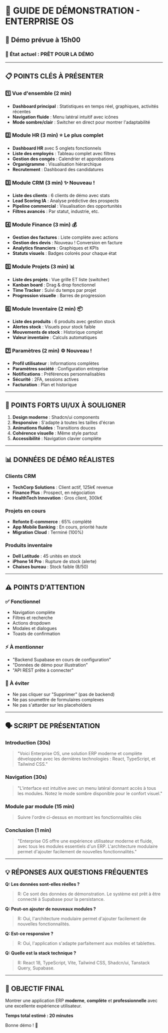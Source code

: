# 🎯 GUIDE DE DÉMONSTRATION - ENTERPRISE OS

## 📅 Démo prévue à 15h00

### 🚀 État actuel : **PRÊT POUR LA DÉMO**

---

## 📋 POINTS CLÉS À PRÉSENTER

### 1️⃣ **Vue d'ensemble** (2 min)
- **Dashboard principal** : Statistiques en temps réel, graphiques, activités récentes
- **Navigation fluide** : Menu latéral intuitif avec icônes
- **Mode sombre/clair** : Switcher en direct pour montrer l'adaptabilité

### 2️⃣ **Module HR** (3 min) ⭐ Le plus complet
- **Dashboard HR** avec 5 onglets fonctionnels
- **Liste des employés** : Tableau complet avec filtres
- **Gestion des congés** : Calendrier et approbations
- **Organigramme** : Visualisation hiérarchique
- **Recrutement** : Dashboard des candidatures

### 3️⃣ **Module CRM** (3 min) ✨ Nouveau !
- **Liste des clients** : 6 clients de démo avec stats
- **Lead Scoring IA** : Analyse prédictive des prospects
- **Pipeline commercial** : Visualisation des opportunités
- **Filtres avancés** : Par statut, industrie, etc.

### 4️⃣ **Module Finance** (3 min) 💰
- **Gestion des factures** : Liste complète avec actions
- **Gestion des devis** : Nouveau ! Conversion en facture
- **Analytics financiers** : Graphiques et KPIs
- **Statuts visuels** : Badges colorés pour chaque état

### 5️⃣ **Module Projets** (3 min) 📊
- **Liste des projets** : Vue grille ET liste (switcher)
- **Kanban board** : Drag & drop fonctionnel
- **Time Tracker** : Suivi du temps par projet
- **Progression visuelle** : Barres de progression

### 6️⃣ **Module Inventaire** (2 min) 📦
- **Liste des produits** : 6 produits avec gestion stock
- **Alertes stock** : Visuels pour stock faible
- **Mouvements de stock** : Historique complet
- **Valeur inventaire** : Calculs automatiques

### 7️⃣ **Paramètres** (2 min) ⚙️ Nouveau !
- **Profil utilisateur** : Informations complètes
- **Paramètres société** : Configuration entreprise
- **Notifications** : Préférences personnalisables
- **Sécurité** : 2FA, sessions actives
- **Facturation** : Plan et historique

---

## 🎨 POINTS FORTS UI/UX À SOULIGNER

1. **Design moderne** : Shadcn/ui components
2. **Responsive** : S'adapte à toutes les tailles d'écran
3. **Animations fluides** : Transitions douces
4. **Cohérence visuelle** : Même style partout
5. **Accessibilité** : Navigation clavier complète

---

## 📊 DONNÉES DE DÉMO RÉALISTES

### Clients CRM
- **TechCorp Solutions** : Client actif, 125k€ revenue
- **Finance Plus** : Prospect, en négociation
- **HealthTech Innovation** : Gros client, 300k€

### Projets en cours
- **Refonte E-commerce** : 65% complété
- **App Mobile Banking** : En cours, priorité haute
- **Migration Cloud** : Terminé (100%)

### Produits inventaire
- **Dell Latitude** : 45 unités en stock
- **iPhone 14 Pro** : Rupture de stock (alerte)
- **Chaises bureau** : Stock faible (8/50)

---

## ⚠️ POINTS D'ATTENTION

### ✅ Fonctionnel
- Navigation complète
- Filtres et recherche
- Actions dropdown
- Modales et dialogues
- Toasts de confirmation

### ⚡ À mentionner
- "Backend Supabase en cours de configuration"
- "Données de démo pour illustration"
- "API REST prête à connecter"

### 🚫 À éviter
- Ne pas cliquer sur "Supprimer" (pas de backend)
- Ne pas soumettre de formulaires complexes
- Ne pas s'attarder sur les placeholders

---

## 🗣️ SCRIPT DE PRÉSENTATION

### Introduction (30s)
> "Voici Enterprise OS, une solution ERP moderne et complète développée avec les dernières technologies : React, TypeScript, et Tailwind CSS."

### Navigation (30s)
> "L'interface est intuitive avec un menu latéral donnant accès à tous les modules. Notez le mode sombre disponible pour le confort visuel."

### Module par module (15 min)
> Suivre l'ordre ci-dessus en montrant les fonctionnalités clés

### Conclusion (1 min)
> "Enterprise OS offre une expérience utilisateur moderne et fluide, avec tous les modules essentiels d'un ERP. L'architecture modulaire permet d'ajouter facilement de nouvelles fonctionnalités."

---

## 💡 RÉPONSES AUX QUESTIONS FRÉQUENTES

**Q: Les données sont-elles réelles ?**
> R: Ce sont des données de démonstration. Le système est prêt à être connecté à Supabase pour la persistance.

**Q: Peut-on ajouter de nouveaux modules ?**
> R: Oui, l'architecture modulaire permet d'ajouter facilement de nouvelles fonctionnalités.

**Q: Est-ce responsive ?**
> R: Oui, l'application s'adapte parfaitement aux mobiles et tablettes.

**Q: Quelle est la stack technique ?**
> R: React 18, TypeScript, Vite, Tailwind CSS, Shadcn/ui, Tanstack Query, Supabase.

---

## 🎯 OBJECTIF FINAL

Montrer une application ERP **moderne**, **complète** et **professionnelle** avec une excellente expérience utilisateur.

**Temps total estimé : 20 minutes**

Bonne démo ! 🚀